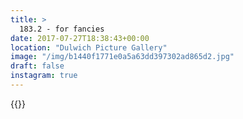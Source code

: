```yaml
---
title: >
  183.2 - for fancies
date: 2017-07-27T18:38:43+00:00
location: "Dulwich Picture Gallery"
image: "/img/b1440f1771e0a5a63dd397302ad865d2.jpg"
draft: false
instagram: true
---
```


{{<photo src="/img/b1440f1771e0a5a63dd397302ad865d2.jpg">}}
